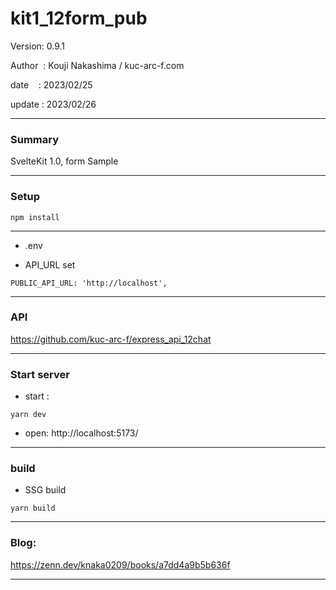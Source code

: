 ﻿# kit1_12form_pub

 Version: 0.9.1

 Author  : Kouji Nakashima / kuc-arc-f.com

 date    : 2023/02/25 

 update  : 2023/02/26 
 
***
### Summary

SvelteKit 1.0, form Sample

***
### Setup

```
npm install
```
***
* .env

* API_URL set

```
PUBLIC_API_URL: 'http://localhost',
```

***
### API

https://github.com/kuc-arc-f/express_api_12chat

***
### Start server
* start :

```
yarn dev
```

* open: http://localhost:5173/

***
### build

* SSG build

```
yarn build
```

***
### Blog:

https://zenn.dev/knaka0209/books/a7dd4a9b5b636f

***